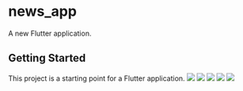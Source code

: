 # news_app

A new Flutter application.

## Getting Started

This project is a starting point for a Flutter application.
<img src="https://i.imgur.com/t8TTbBn.jpg">
<img src="https://i.imgur.com/Gd78IsN.jpg">
<img src="https://i.imgur.com/RUgAJWW.jpg">
<img src="https://i.imgur.com/47DnI0h.jpg">
<img src="https://i.imgur.com/k20KjiW.jpg">
